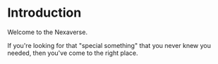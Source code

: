 # Introduction

Welcome to the Nexaverse.

If you're looking for that "special something" that you never knew you needed, then you've come to the right place.
